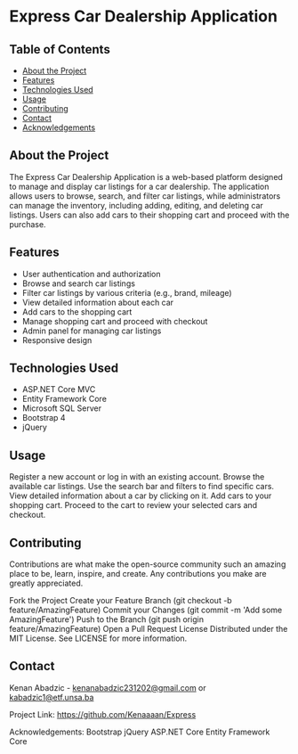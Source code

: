 # Express Car Dealership Application


## Table of Contents

- [About the Project](#about-the-project)
- [Features](#features)
- [Technologies Used](#technologies-used)
- [Usage](#usage)
- [Contributing](#contributing)
- [Contact](#contact)
- [Acknowledgements](#acknowledgements)

## About the Project

The Express Car Dealership Application is a web-based platform designed to manage and display car listings for a car dealership. The application allows users to browse, search, and filter car listings, while administrators can manage the inventory, including adding, editing, and deleting car listings. Users can also add cars to their shopping cart and proceed with the purchase.

## Features

- User authentication and authorization
- Browse and search car listings
- Filter car listings by various criteria (e.g., brand, mileage)
- View detailed information about each car
- Add cars to the shopping cart
- Manage shopping cart and proceed with checkout
- Admin panel for managing car listings
- Responsive design

## Technologies Used

- ASP.NET Core MVC
- Entity Framework Core
- Microsoft SQL Server
- Bootstrap 4
- jQuery

## Usage
Register a new account or log in with an existing account.
Browse the available car listings.
Use the search bar and filters to find specific cars.
View detailed information about a car by clicking on it.
Add cars to your shopping cart.
Proceed to the cart to review your selected cars and checkout.

## Contributing
Contributions are what make the open-source community such an amazing place to be, learn, inspire, and create. Any contributions you make are greatly appreciated.

Fork the Project
Create your Feature Branch (git checkout -b feature/AmazingFeature)
Commit your Changes (git commit -m 'Add some AmazingFeature')
Push to the Branch (git push origin feature/AmazingFeature)
Open a Pull Request
License
Distributed under the MIT License. See LICENSE for more information.

## Contact
Kenan Abadzic - kenanabadzic231202@gmail.com or kabadzic1@etf.unsa.ba

Project Link: https://github.com/Kenaaaan/Express

Acknowledgements:
Bootstrap
jQuery
ASP.NET Core
Entity Framework Core
